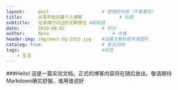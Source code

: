 ```yaml
---
layout:     post   				    # 使用的布局（不需要改）
title:      从零开始创建个人博客 				# 标题 
subtitle:   记录偶尔闪过的无聊想法 #副标题
date:       2020-08-02 				# 时间
author:     Nana 						# 作者
header-img: img/post-bg-2015.jpg 	#这篇文章标题背景图片
catalog: true 						# 是否归档
tags:								#标签
    - 生活
---
```


###Hello!
这是一篇实验文档。正式的博客内容将在随后放出。敬请期待
Markdown确实舒服，谁用谁说好

